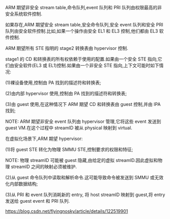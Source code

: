 
ARM 期望非安全 stream table,命令队列,event 队列和 PRI 队列由权限最高的非安全系统软件控制.

如果存在,ARM 期望安全 stream table,安全命令队列,安全 event 队列和安全 PRI 队列由安全软件控制.比如,如果一个操作由安全 EL1 和 EL3 控制,他们都由 EL3 软件控制.

ARM 期望所有 STE 指明的 stage2 转换表由 hypervisor 控制.

stage1 的 CD 和转换表的所有权依赖于使用的配置.如果由一个安全 STE 指向,它们由安全软件(EL3 或 EL1)控制.如果由一个非安全 STE 指向,上下文可能时如下情况:

(1)裸设备使用,控制由 PA 找到的描述符和转换表;

(2)由内部 hypervisor 使用,控制由 PA 找到的描述符和转换表;

(3)由 guest 使用,在这种情况下 ARM 期望 CD 和转换表由 guest 控制,并由 IPA 找到;

NOTE: ARM 期望非安全 event 队列由 hypervisor 管理,它将这些 event 发送到 guest VM.在这个过程中 streamID 被从 physical 映射到 virtual.

在虚拟化场景下,ARM 期望 hypervisor:

(1)将 guest STE 转化为物理 SMMU STE,控制要求的权限和特征;

NOTE: 物理 streamID 可能被 guest 隐藏,由给定的虚拟 streamID.因此虚拟和物理 streamID 之间的映射必须被维护.

(2)从 guest 命令队列中读取和解析命令.这可能导致命令被发送到 SMMU 或无效化内部数据结构;

(3)从 PRI 和 event 队列消耗新的 entry, 将 host streamID 映射到 guest,将 entry 发送给 guest event 和 PRI 队列.

https://blog.csdn.net/flyingnosky/article/details/122519901

